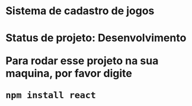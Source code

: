 <h1>Sistema de cadastro de jogos<h1>

Status de projeto: Desenvolvimento

Para rodar esse projeto na sua maquina, por favor digite

```
npm install react
```
